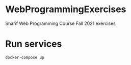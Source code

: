 # WebProgrammingExercises
Sharif Web Programming Course Fall 2021 exercises

# Run services
```docker-compose up```